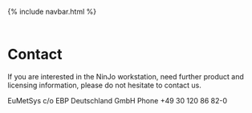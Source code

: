 <link href="style.css" rel="stylesheet">

{% include navbar.html %}

<p style="margin: 60px 0px 0px 0px;" />

# Contact

If you are interested in the NinJo workstation, need further product and licensing information, please do not hesitate to contact us.

EuMetSys c/o EBP Deutschland GmbH
Phone +49 30 120 86 82-0 
